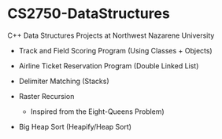 # CS2750-DataStructures

C++ Data Structures Projects at Northwest Nazarene University

- Track and Field Scoring Program (Using Classes + Objects)

- Airline Ticket Reservation Program (Double Linked List)

- Delimiter Matching (Stacks)

- Raster Recursion 
    - Inspired from the Eight-Queens Problem)

- Big Heap Sort (Heapify/Heap Sort)
